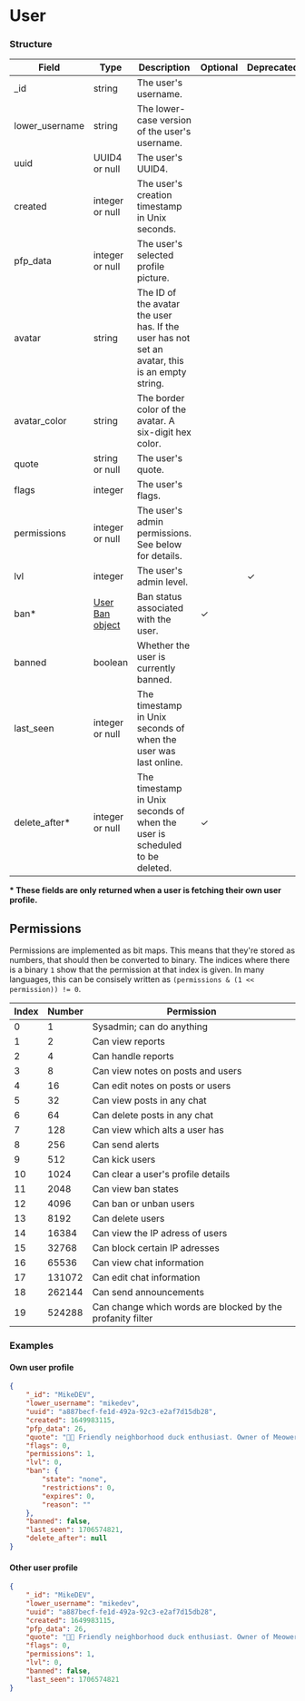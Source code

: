 # User

### Structure

| Field          | Type                          | Description                                                                                    | Optional | Deprecated |
| -------------- | ----------------------------- | ---------------------------------------------------------------------------------------------- | -------- | ---------- |
| _id            | string                        | The user's username.                                                                           |          |            |
| lower_username | string                        | The lower-case version of the user's username.                                                 |          |            |
| uuid           | UUID4 or null                 | The user's UUID4.                                                                              |          |            |
| created        | integer or null               | The user's creation timestamp in Unix seconds.                                                 |          |            |
| pfp_data       | integer or null               | The user's selected profile picture.                                                           |          |            |
| avatar         | string                        | The ID of the avatar the user has. If the user has not set an avatar, this is an empty string. |          |            |
| avatar_color   | string                        | The border color of the avatar. A six-digit hex color.                                         |          |            |
| quote          | string or null                | The user's quote.                                                                              |          |            |
| flags          | integer                       | The user's flags.                                                                              |          |            |
| permissions    | integer or null               | The user's admin permissions. See below for details.                                           |          |            |
| lvl            | integer                       | The user's admin level.                                                                        |          | ✓          |
| ban*           | [User Ban object](./user-ban) | Ban status associated with the user.                                                           | ✓        |            |
| banned         | boolean                       | Whether the user is currently banned.                                                          |          |            |
| last_seen      | integer or null               | The timestamp in Unix seconds of when the user was last online.                                |          |            |
| delete_after*  | integer or null               | The timestamp in Unix seconds of when the user is scheduled to be deleted.                     | ✓        |            |

**\* These fields are only returned when a user is fetching their own user
profile.**

## Permissions

Permissions are implemented as bit maps. This means that they're stored as
numbers, that should then be converted to binary. The indices where there is a
binary `1` show that the permission at that index is given. In many languages,
this can be consisely written as `(permissions & (1 << permission)) != 0`.

| Index | Number | Permission                                                 |
| ----- | ------ | ---------------------------------------------------------- |
| 0     | 1      | Sysadmin; can do anything                                  |
| 1     | 2      | Can view reports                                           |
| 2     | 4      | Can handle reports                                         |
| 3     | 8      | Can view notes on posts and users                          |
| 4     | 16     | Can edit notes on posts or users                           |
| 5     | 32     | Can view posts in any chat                                 |
| 6     | 64     | Can delete posts in any chat                               |
| 7     | 128    | Can view which alts a user has                             |
| 8     | 256    | Can send alerts                                            |
| 9     | 512    | Can kick users                                             |
| 10    | 1024   | Can clear a user's profile details                         |
| 11    | 2048   | Can view ban states                                        |
| 12    | 4096   | Can ban or unban users                                     |
| 13    | 8192   | Can delete users                                           |
| 14    | 16384  | Can view the IP adress of users                            |
| 15    | 32768  | Can block certain IP adresses                              |
| 16    | 65536  | Can view chat information                                  |
| 17    | 131072 | Can edit chat information                                  |
| 18    | 262144 | Can send announcements                                     |
| 19    | 524288 | Can change which words are blocked by the profanity filter |

### Examples

#### Own user profile

```json
{
	"_id": "MikeDEV",
	"lower_username": "mikedev",
	"uuid": "a887becf-fe1d-492a-92c3-e2af7d15db28",
	"created": 1649983115,
	"pfp_data": 26,
	"quote": "🦆👋 Friendly neighborhood duck enthusiast. Owner of Meower!",
	"flags": 0,
	"permissions": 1,
	"lvl": 0,
	"ban": {
		"state": "none",
		"restrictions": 0,
		"expires": 0,
		"reason": ""
	},
	"banned": false,
	"last_seen": 1706574821,
	"delete_after": null
}
```

#### Other user profile

```json
{
	"_id": "MikeDEV",
	"lower_username": "mikedev",
	"uuid": "a887becf-fe1d-492a-92c3-e2af7d15db28",
	"created": 1649983115,
	"pfp_data": 26,
	"quote": "🦆👋 Friendly neighborhood duck enthusiast. Owner of Meower!",
	"flags": 0,
	"permissions": 1,
	"lvl": 0,
	"banned": false,
	"last_seen": 1706574821
}
```
